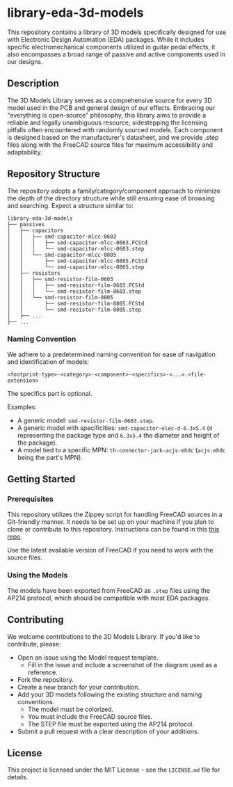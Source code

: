 # library-eda-3d-models

This repository contains a library of 3D models specifically designed for use with Electronic Design Automation (EDA) packages. While it includes specific electromechanical components utilized in guitar pedal effects, it also encompasses a broad range of passive and active components used in our designs.

## Description

The 3D Models Library serves as a comprehensive source for every 3D model used in the PCB and general design of our effects. Embracing our "everything is open-source" philosophy, this library aims to provide a reliable and legally unambiguous resource, sidestepping the licensing pitfalls often encountered with randomly sourced models. Each component is designed based on the manufacturer's datasheet, and we provide .step files along with the FreeCAD source files for maximum accessibility and adaptability.

## Repository Structure

The repository adopts a family/category/component approach to minimize the depth of the directory structure while still ensuring ease of browsing and searching. Expect a structure similar to:

```
library-eda-3d-models
├── passives
│   ├── capacitors
│   │   ├── smd-capacitor-mlcc-0603
│   │   │   ├── smd-capacitor-mlcc-0603.FCStd
│   │   │   └── smd-capacitor-mlcc-0603.step
│   │   └── smd-capacitor-mlcc-0805
│   │       ├── smd-capacitor-mlcc-0805.FCStd
│   │       └── smd-capacitor-mlcc-0805.step
│   ├── resistors
│   │   ├── smd-resistor-film-0603
│   │   │   ├── smd-resistor-film-0603.FCStd
│   │   │   └── smd-resistor-film-0603.step
│   │   └── smd-resistor-film-0805
│   │       ├── smd-resistor-film-0805.FCStd
│   │       └── smd-resistor-film-0805.step
│   ├── ...
├── ...
```

### Naming Convention

We adhere to a predetermined naming convention for ease of navigation and identification of models:

`<footprint-type>-<category>-<component>-<specifics>-<...>.<file-extension>`

The specifics part is optional.

Examples:
- A generic model: `smd-resistor-film-0603.step`.
- A generic model with specificities: `smd-capacitor-elec-d-6.3x5.4` (`d` representing the package type and `6.3x5.4` the diameter and height of the package).
- A model tied to a specific MPN: `th-connector-jack-acjs-mhdc` (`acjs-mhdc` being the part's MPN).

## Getting Started

### Prerequisites

This repository utilizes the Zippey script for handling FreeCAD sources in a Git-friendly manner. It needs to be set up on your machine if you plan to clone or contribute to this repository. Instructions can be found in this [this repo](https://github.com/ygn-effects/script-zippey).

Use the latest available version of FreeCAD if you need to work with the source files.

### Using the Models

The models have been exported from FreeCAD as `.step` files using the AP214 protocol, which should be compatible with most EDA packages.

## Contributing

We welcome contributions to the 3D Models Library. If you'd like to contribute, please:

- Open an issue using the Model request template.
    - Fill in the issue and include a screenshot of the diagram used as a reference.
- Fork the repository.
- Create a new branch for your contribution.
- Add your 3D models following the existing structure and naming conventions.
    - The model must be colorized.
    - You must include the FreeCAD source files.
    - The STEP file must be exported using the AP214 protocol.
- Submit a pull request with a clear description of your additions.

## License

This project is licensed under the MIT License - see the `LICENSE.md` file for details.
